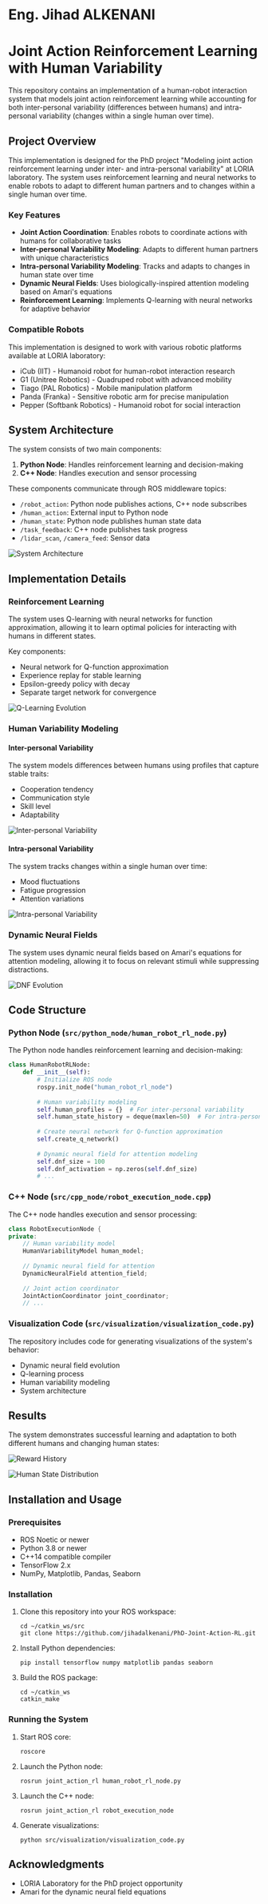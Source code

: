 # Eng. Jihad ALKENANI 
# Joint Action Reinforcement Learning with Human Variability

This repository contains an implementation of a human-robot interaction system that models joint action reinforcement learning while accounting for both inter-personal variability (differences between humans) and intra-personal variability (changes within a single human over time).

## Project Overview

This implementation is designed for the PhD project "Modeling joint action reinforcement learning under inter- and intra-personal variability" at LORIA laboratory. The system uses reinforcement learning and neural networks to enable robots to adapt to different human partners and to changes within a single human over time.

### Key Features

- **Joint Action Coordination**: Enables robots to coordinate actions with humans for collaborative tasks
- **Inter-personal Variability Modeling**: Adapts to different human partners with unique characteristics
- **Intra-personal Variability Modeling**: Tracks and adapts to changes in human state over time
- **Dynamic Neural Fields**: Uses biologically-inspired attention modeling based on Amari's equations
- **Reinforcement Learning**: Implements Q-learning with neural networks for adaptive behavior

### Compatible Robots

This implementation is designed to work with various robotic platforms available at LORIA laboratory:

- iCub (IIT) - Humanoid robot for human-robot interaction research
- G1 (Unitree Robotics) - Quadruped robot with advanced mobility
- Tiago (PAL Robotics) - Mobile manipulation platform
- Panda (Franka) - Sensitive robotic arm for precise manipulation
- Pepper (Softbank Robotics) - Humanoid robot for social interaction

## System Architecture

The system consists of two main components:

1. **Python Node**: Handles reinforcement learning and decision-making
2. **C++ Node**: Handles execution and sensor processing

These components communicate through ROS middleware topics:

- `/robot_action`: Python node publishes actions, C++ node subscribes
- `/human_action`: External input to Python node
- `/human_state`: Python node publishes human state data
- `/task_feedback`: C++ node publishes task progress
- `/lidar_scan`, `/camera_feed`: Sensor data

![System Architecture](images/system_architecture.png)

## Implementation Details

### Reinforcement Learning

The system uses Q-learning with neural networks for function approximation, allowing it to learn optimal policies for interacting with humans in different states.

Key components:
- Neural network for Q-function approximation
- Experience replay for stable learning
- Epsilon-greedy policy with decay
- Separate target network for convergence

![Q-Learning Evolution](images/q_learning_evolution.png)

### Human Variability Modeling

#### Inter-personal Variability

The system models differences between humans using profiles that capture stable traits:
- Cooperation tendency
- Communication style
- Skill level
- Adaptability

![Inter-personal Variability](images/interpersonal_variability.png)

#### Intra-personal Variability

The system tracks changes within a single human over time:
- Mood fluctuations
- Fatigue progression
- Attention variations

![Intra-personal Variability](images/intrapersonal_variability_sessions.png)

### Dynamic Neural Fields

The system uses dynamic neural fields based on Amari's equations for attention modeling, allowing it to focus on relevant stimuli while suppressing distractions.

![DNF Evolution](images/dnf_evolution.png)

## Code Structure

### Python Node (`src/python_node/human_robot_rl_node.py`)

The Python node handles reinforcement learning and decision-making:

```python
class HumanRobotRLNode:
    def __init__(self):
        # Initialize ROS node
        rospy.init_node("human_robot_rl_node")
        
        # Human variability modeling
        self.human_profiles = {}  # For inter-personal variability
        self.human_state_history = deque(maxlen=50)  # For intra-personal variability
        
        # Create neural network for Q-function approximation
        self.create_q_network()
        
        # Dynamic neural field for attention modeling
        self.dnf_size = 100
        self.dnf_activation = np.zeros(self.dnf_size)
        # ...
```

### C++ Node (`src/cpp_node/robot_execution_node.cpp`)

The C++ node handles execution and sensor processing:

```cpp
class RobotExecutionNode {
private:
    // Human variability model
    HumanVariabilityModel human_model;
    
    // Dynamic neural field for attention
    DynamicNeuralField attention_field;
    
    // Joint action coordinator
    JointActionCoordinator joint_coordinator;
    // ...
```

### Visualization Code (`src/visualization/visualization_code.py`)

The repository includes code for generating visualizations of the system's behavior:

- Dynamic neural field evolution
- Q-learning process
- Human variability modeling
- System architecture

## Results

The system demonstrates successful learning and adaptation to both different humans and changing human states:

![Reward History](images/reward_history.png)

![Human State Distribution](images/human_state_distribution.png)

## Installation and Usage

### Prerequisites

- ROS Noetic or newer
- Python 3.8 or newer
- C++14 compatible compiler
- TensorFlow 2.x
- NumPy, Matplotlib, Pandas, Seaborn

### Installation

1. Clone this repository into your ROS workspace:
   ```
   cd ~/catkin_ws/src
   git clone https://github.com/jihadalkenani/PhD-Joint-Action-RL.git
   ```

2. Install Python dependencies:
   ```
   pip install tensorflow numpy matplotlib pandas seaborn
   ```

3. Build the ROS package:
   ```
   cd ~/catkin_ws
   catkin_make
   ```

### Running the System

1. Start ROS core:
   ```
   roscore
   ```

2. Launch the Python node:
   ```
   rosrun joint_action_rl human_robot_rl_node.py
   ```

3. Launch the C++ node:
   ```
   rosrun joint_action_rl robot_execution_node
   ```

4. Generate visualizations:
   ```
   python src/visualization/visualization_code.py
   ```


## Acknowledgments

- LORIA Laboratory for the PhD project opportunity
- Amari for the dynamic neural field equations

